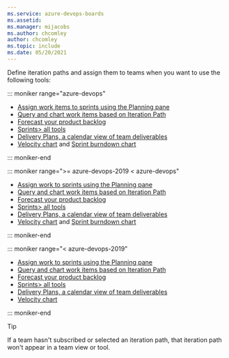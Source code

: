 ```yaml
---
ms.service: azure-devops-boards
ms.assetid: 
ms.manager: mijacobs
ms.author: chcomley
author: chcomley
ms.topic: include
ms.date: 05/20/2021
---
```


 

Define iteration paths and assign them to teams when you want to use the following tools: 


::: moniker range="azure-devops"

- [Assign work items to sprints using the Planning pane](../sprints/assign-work-sprint.md)
- [Query and chart work items based on Iteration Path](../queries/query-by-area-iteration-path.md)
- [Forecast your product backlog](../sprints/forecast.md)
- [Sprints> all tools](../sprints/scrum-overview.md) 
- [Delivery Plans, a calendar view of team deliverables](../plans/review-team-plans.md)  
- [Velocity chart](../../report/dashboards/team-velocity.md) and [Sprint burndown chart](../../report/dashboards/configure-sprint-burndown.md)  

::: moniker-end

::: moniker range=">= azure-devops-2019 < azure-devops"

- [Assign work to sprints using the Planning pane](../sprints/assign-work-sprint.md)
- [Query and chart work items based on Iteration Path](../queries/query-by-area-iteration-path.md)
- [Forecast your product backlog](../sprints/forecast.md)
- [Sprints> all tools](../sprints/scrum-overview.md) 
- [Delivery Plans, a calendar view of team deliverables](../extensions/delivery-plans.md)  
- [Velocity chart](../../report/dashboards/team-velocity.md) and [Sprint burndown chart](../../report/dashboards/configure-sprint-burndown.md)

::: moniker-end

::: moniker range="< azure-devops-2019"

- [Assign work to sprints using the Planning pane](../sprints/assign-work-sprint.md)
- [Query and chart work items based on Iteration Path](../queries/query-by-area-iteration-path.md)
- [Forecast your product backlog](../sprints/forecast.md)
- [Sprints> all tools](../sprints/scrum-overview.md) 
- [Delivery Plans, a calendar view of team deliverables](../extensions/delivery-plans.md)  
- [Velocity chart](../../report/dashboards/team-velocity.md)  

::: moniker-end

> [!TIP]    
> If a team hasn't subscribed or selected an iteration path, that iteration path won't appear in a team view or tool.